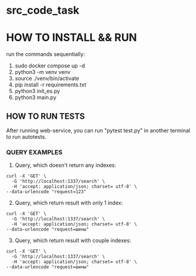 # src_code_task

<h1> HOW TO INSTALL && RUN </h1>
run the commands sequentially:

1. sudo docker compose up -d
2. python3 -m venv venv
3. source ./venv/bin/activate
4. pip install -r requirements.txt
5. python3 init_es.py
6. python3 main.py

<h2> HOW TO RUN TESTS</h2>
After running web-service, you can run "pytest test.py" in another terminal to run autotests.


<h3> QUERY EXAMPLES</h3>

1. Query, which doesn't return any indexes: 
```
curl -X 'GET' \
  -G 'http://localhost:1337/search' \
  -H 'accept: application/json; charset= utf-8' \
--data-urlencode "request=123"
```
2. Query, which return result with only 1 index:
```
curl -X 'GET' \
  -G 'http://localhost:1337/search' \
  -H 'accept: application/json; charset= utf-8' \
--data-urlencode "request=шины"
```
3. Query, which return result with couple indexes:
```
curl -X 'GET' \
  -G 'http://localhost:1337/search' \
  -H 'accept: application/json; charset= utf-8' \
--data-urlencode "request=шины" 
```